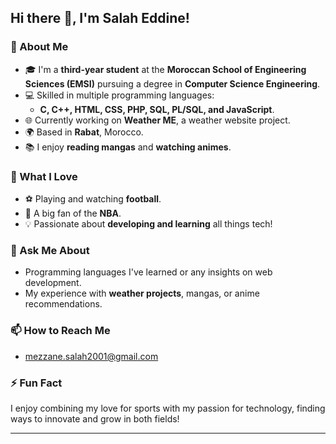 ## Hi there 👋, I'm Salah Eddine!

### 🚀 About Me
- 🎓 I'm a **third-year student** at the **Moroccan School of Engineering Sciences (EMSI)** pursuing a degree in **Computer Science Engineering**.
- 💻 Skilled in multiple programming languages:
  - **C, C++, HTML, CSS, PHP, SQL, PL/SQL, and JavaScript**.
- 🌐 Currently working on **Weather ME**, a weather website project.
- 🌍 Based in **Rabat**, Morocco.
- 📚 I enjoy **reading mangas** and **watching animes**.

### 🌱 What I Love
- ⚽ Playing and watching **football**.
- 🏀 A big fan of the **NBA**.
- 💡 Passionate about **developing and learning** all things tech!

### 💬 Ask Me About
- Programming languages I've learned or any insights on web development.
- My experience with **weather projects**, mangas, or anime recommendations.

### 📫 How to Reach Me
- mezzane.salah2001@gmail.com

### ⚡ Fun Fact
I enjoy combining my love for sports with my passion for technology, finding ways to innovate and grow in both fields!

---

